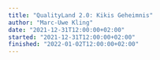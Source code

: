 ```yaml
---
title: "QualityLand 2.0: Kikis Geheimnis"
author: "Marc-Uwe Kling"
date: "2021-12-31T12:00:00+02:00"
started: "2021-12-31T12:00:00+02:00"
finished: "2022-01-02T12:00:00+02:00"
---
```

